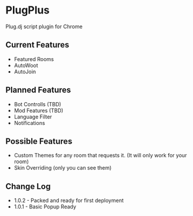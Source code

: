PlugPlus
=====

Plug.dj script plugin for Chrome

Current Features
------------------------
* Featured Rooms
* AutoWoot
* AutoJoin


Planned Features
------------------------
* Bot Controlls (TBD)
* Mod Features (TBD)
* Language Filter
* Notifications


Possible Features
------------------------
* Custom Themes for any room that requests it. (It will only work for your room)
* Skin Overriding (only you can see them)


Change Log
------------------------
* 1.0.2 - Packed and ready for first deployment
* 1.0.1 - Basic Popup Ready
